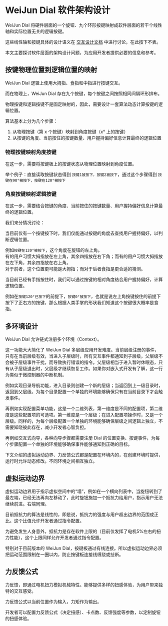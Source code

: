 # WeiJun Dial 软件架构设计

WeiJun Dial 将硬件层面的一个旋钮、九个环形按键映射成软件层面的若干个线性轴和实际位置无关的逻辑按键。

这些线性轴和按键具体的设计语义在 [交互设计文档](../02-交互设计/README.md) 中进行讨论，在此按下不表。

本文主要探讨软件层面的架构设计问题，为应用开发者提供必要的信息和参考。

## 按键物理位置到逻辑位置的映射

WeiJun Dial 逻辑上使用大拇指、食指和中指进行按键交互。

而在物理上，WeiJun Dial 存在九个按键，每个按键之间按照相同间隔环形排布。

物理按键和逻辑按键不是固定映射的，因此，需要设计一套算法动态计算按键的逻辑位置。

算法基本上分为几个步骤：

1. 从物理按键（第 x 个按键）映射到角度按键（x° 上的按键）
2. 从按键的角度、当前按住的按键数量、用户握持偏好信息计算最终的逻辑位置

### 物理按键映射角度按键

在这一步，需要将按键板上的按键状态从物理位置映射到角度位置。

举个例子：直接读取按键状态得到 `按键1被按下，按键2被按下`，通过这个步骤得到 `按键在90°被按下，按键在120°被按下`

### 角度按键映射逻辑按键

在这一步，需要结合按键的角度、当前按住的按键数量、用户握持偏好信息计算最终的逻辑位置。

我们来分情况讨论：

当目前仅有一个按键按下时，我们仅能通过按键的角度去查找用户握持偏好，以判断逻辑位置。

例如`按键在120°被按下`，这个角度在旋钮的左上角。  
有的用户习惯大拇指放在左上角，其余四指放在右下角；而有的用户习惯大拇指放在左下角，其余四指放在右上角。  
对于前者，这个位置更可能是大拇指；而对于后者食指是更合适的猜测。

当目前已经有手指按住时，我们可以通过按键的相对角度结合用户握持偏好，计算逻辑位置。

例如在`按键120°已按下`的前提下，`按键0°被按下`，也就是说左上角按键按住的前提下按下了正右方的按键，那么根据人类手掌的形状我们知道这个按键很大概率是食指。

## 多环境设计

WeiJun Dial 允许链式注册多个环境（Context）。

这一功能大大简化了 WeiJun Dial 多层级应用开发难度。当前层级注册的事件，只有在当前层级有效，当进入子层级时，所有交互事件都通知到子层级，父层级不会被子层级事件干扰，而导致执行错误的指令。父层级相当于进入暂时休眠态，只有从子层级退出时，父层级才继续恢复工作。如果你对嵌入式开发有了解，这一行为类似于微控制器的中断机制。

例如实现目录导航功能，进入目录则创建一个新的层级；当返回到上一级目录时，返回到父层级。为每个目录配置一个单独的环境能够确保只有在当前目录下才会触发事件。

再例如实现配置菜单功能，这是一个二维列表，第一维度是不同的配置项，第二维度是这些配置项的可选项。第一维度是一个层级；在进入配置项操作时，又是一个层级。同样的，为每个层级配置一个单独的环境能够确保层级之间逻辑上独立，不需要知晓彼此存在，减小开发者心智负担。

再例如交互式向导，各种向导步骤都需要注册 Dial 的位置变换、按键事件，为每个步骤配置一个单独的环境能够确保事件能够通知到正确的目标。

下文介绍的虚拟运动边界、力反馈公式都是配置在环境内的，在创建环境时提供，运行时允许动态修改。不同环境之间相互独立。

## 虚拟运动边界

虚拟运动边界用于指示虚拟空间中的“墙”，例如在一个横向列表中，当旋钮转到了最左端，已经无法再向左移动了，此时旋钮施加一个抵抗力给用户，指示用户无法继续前进。右端同理。

目前抵抗力的算法是线性的，即是说，抵抗力的强度与用户超出边界的范围成正比。这个比值允许开发者通过指令配置。

为避免发生人身意外，抵抗力是存在软件上限的（目前仅发挥了电机5%左右的扭力性能），这个上限同样允许开发者通过指令配置。

特别对于目前版本的 WeiJun Dial，按键板通过有线连接。所以虚拟运动边界必须把运动范围限制在一圈以内，防止按键板连接线缠绕或扯断。

## 力反馈公式

力反馈，即通过电机扭力模拟机械特性。能够提供多样的扭感体验，为用户带来独特的交互感受。

力反馈公式以当前位置作为输入，力矩作为输出。

开发者可以配置力反馈公式（决定扭感）、卡点数、反馈强度等参数，以定制旋钮的扭感体验。
